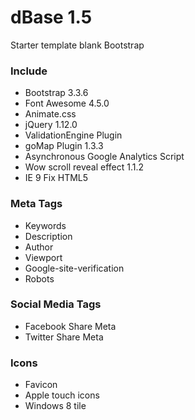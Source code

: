 # dBase 1.5
Starter template blank Bootstrap

### Include 
- Bootstrap 3.3.6
- Font Awesome 4.5.0
- Animate.css
- jQuery 1.12.0
- ValidationEngine Plugin
- goMap Plugin 1.3.3
- Asynchronous Google Analytics Script
- Wow scroll reveal effect 1.1.2
- IE 9 Fix HTML5

### Meta Tags
- Keywords
- Description
- Author
- Viewport
- Google-site-verification
- Robots

### Social Media Tags
- Facebook Share Meta
- Twitter Share Meta

### Icons
- Favicon
- Apple touch icons
- Windows 8 tile
